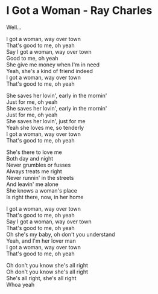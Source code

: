 # I Got a Woman - Ray Charles

Well...

I got a woman, way over town\
That's good to me, oh yeah\
Say I got a woman, way over town\
Good to me, oh yeah\
She give me money when I'm in need\
Yeah, she's a kind of friend indeed\
I got a woman, way over town\
That's good to me, oh yeah

She saves her lovin', early in the mornin'\
Just for me, oh yeah\
She saves her lovin', early in the mornin'\
Just for me, oh yeah\
She saves her lovin', just for me\
Yeah she loves me, so tenderly\
I got a woman, way over town\
That's good to me, oh yeah

She's there to love me\
Both day and night\
Never grumbles or fusses\
Always treats me right\
Never runnin' in the streets\
And leavin' me alone\
She knows a woman's place\
Is right there, now, in her home

I got a woman, way over town\
That's good to me, oh yeah\
Say I got a woman, way over town\
That's good to me, oh yeah\
Oh she's my baby, oh don't you understand\
Yeah, and I'm her lover man\
I got a woman, way over town\
That's good to me, oh yeah

Oh don't you know she's all right\
Oh don't you know she's all right\
She's all right, she's all right\
Whoa yeah
